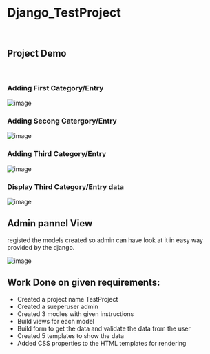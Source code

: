 # Django_TestProject
<br>

## Project Demo
<br> 

### Adding First Category/Entry

![image](https://github.com/Sanchit-chitke/Django_TestProject/assets/109956204/01082b94-6f55-4eb5-928d-456c7b214aa3)
<br>

### Adding Secong Catergory/Entry

![image](https://github.com/Sanchit-chitke/Django_TestProject/assets/109956204/e8562962-b4e4-4b4b-889c-956d6640d94c)
<br>

### Adding Third Category/Entry

![image](https://github.com/Sanchit-chitke/Django_TestProject/assets/109956204/f8687980-fe40-4635-bb1b-c61f4ec7b7d7)
<br>

### Display Third Category/Entry data

![image](https://github.com/Sanchit-chitke/Django_TestProject/assets/109956204/99975a42-3fd5-42d2-90b9-a8508662e272)

## Admin pannel View

registed the models created so admin can have look at it in easy way provided by the django.

![image](https://github.com/Sanchit-chitke/Django_TestProject/assets/109956204/1f195bf2-6342-4fe0-b60a-ee2b64661434)

## Work Done on given requirements:
* Created a project name TestProject
* Created a sueperuser admin
* Created 3 modles with given instructions
* Build views for each model
* Build form to get the data and validate the data from the user
* Created 5 templates to show the data
* Added CSS properties to the HTML templates for rendering

